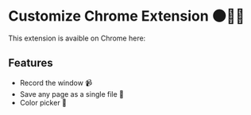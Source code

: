 # Customize Chrome Extension 🌑👩‍💻
This extension is avaible on Chrome here: 

## Features 
<ul> 
  <li> Record the window 📹</li>
  <li> Save any page as a single file 📓 </li>
  <li> Color picker 🎨</li>
</ul> 

